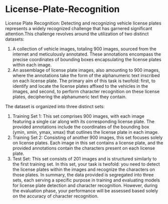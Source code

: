 # License-Plate-Recognition
License Plate Recognition:
Detecting and recognizing vehicle license plates represents a widely recognized challenge that has garnered significant attention.This challenge revolves around the utilization of two distinct datasets:
1. A collection of vehicle images, totaling 900 images, sourced from the internet and meticulously annotated. These annotations encompass the precise coordinates of bounding boxes encapsulating the license plates within each image.
2. An assemblage of license plate images, also amounting to 900 images, where the annotations take the form of the alphanumeric text inscribed on each license plate.
The primary aim of this task is twofold: first, to identify and locate the license plates affixed to the vehicles in the images, and second, to perform character recognition on these license plates, deciphering the alphanumeric text they contain.

The dataset is organized into three distinct sets:
1. Training Set 1: This set comprises 900 images, with each image featuring a single car along with its corresponding license plate. The provided annotations include the coordinates of the bounding box (ymin, xmin, ymax, xmax) that outlines the license plate in each image.
2. Training Set 2: Consisting of another 900 images, this set focuses solely on license plates. Each image in this set contains a license plate, and the provided annotations contain the characters present on each license plate.
3. Test Set: This set consists of 201 images and is structured similarly to the first training set. In this set, your task is twofold: you need to detect the license plates within the images and recognize the characters on those plates. 
In summary, the data provided is segregated into three sets, each serving a specific purpose in training and evaluating models for license plate detection and character recognition.
However, during the evaluation phase, your performance will be assessed based solely on the accuracy of character recognition.

